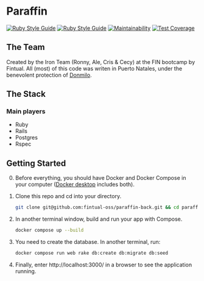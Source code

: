 # Paraffin
[![Ruby Style Guide](https://img.shields.io/badge/code_style-rubocop-brightgreen.svg)](https://github.com/rubocop/rubocop) [![Ruby Style Guide](https://img.shields.io/badge/code_style-community-brightgreen.svg)](https://rubystyle.guide)
[![Maintainability](https://api.codeclimate.com/v1/badges/a8924cfe1a51fd8463d7/maintainability)](https://codeclimate.com/github/rtichauerv/paraffin/maintainability) [![Test Coverage](https://api.codeclimate.com/v1/badges/a8924cfe1a51fd8463d7/test_coverage)](https://codeclimate.com/github/rtichauerv/paraffin/test_coverage)


## The Team

Created by the Iron Team (Ronny, Ale, Cris & Cecy) at the FIN bootcamp by Fintual.
All (most) of this code was writen in Puerto Natales, under the benevolent protection of [Donmilo](http://donmilo.cl/).


## The Stack

### Main players

- Ruby
- Rails
- Postgres
- Rspec

## Getting Started

0. Before everything, you should have Docker and Docker Compose in your computer ([Docker desktop](https://docs.docker.com/desktop/install/mac-install/) includes both).

1. Clone this repo and cd into your directory.
    
    ```sh
    git clone git@github.com:fintual-oss/paraffin-back.git && cd paraffin-back
    ```

2. In another terminal window, build and run your app with Compose.

    ```sh
    docker compose up --build
    ```

3. You need to create the database. In another terminal, run:

    ```sh
    docker compose run web rake db:create db:migrate db:seed
    ```

4. Finally, enter http://localhost:3000/ in a browser to see the application running.
